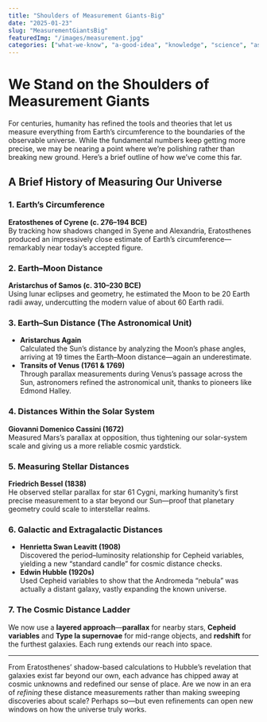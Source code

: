 ```yaml
---
title: "Shoulders of Measurement Giants-Big"
date: "2025-01-23"
slug: "MeasurementGiantsBig"
featuredImg: "/images/measurement.jpg"
categories: ["what-we-know", "a-good-idea", "knowledge", "science", "astrophysics"]
---
```


# We Stand on the Shoulders of Measurement Giants

For centuries, humanity has refined the tools and theories that let us measure everything from Earth’s circumference to the boundaries of the observable universe. While the fundamental numbers keep getting more precise, we may be nearing a point where we’re polishing rather than breaking new ground. Here’s a brief outline of how we’ve come this far.

## A Brief History of Measuring Our Universe

### 1. Earth’s Circumference  
**Eratosthenes of Cyrene (c. 276–194 BCE)**  
By tracking how shadows changed in Syene and Alexandria, Eratosthenes produced an impressively close estimate of Earth’s circumference—remarkably near today’s accepted figure.

### 2. Earth–Moon Distance  
**Aristarchus of Samos (c. 310–230 BCE)**  
Using lunar eclipses and geometry, he estimated the Moon to be 20 Earth radii away, undercutting the modern value of about 60 Earth radii.

### 3. Earth–Sun Distance (The Astronomical Unit)
- **Aristarchus Again**  
  Calculated the Sun’s distance by analyzing the Moon’s phase angles, arriving at 19 times the Earth–Moon distance—again an underestimate.
- **Transits of Venus (1761 & 1769)**  
  Through parallax measurements during Venus’s passage across the Sun, astronomers refined the astronomical unit, thanks to pioneers like Edmond Halley.

### 4. Distances Within the Solar System  
**Giovanni Domenico Cassini (1672)**  
Measured Mars’s parallax at opposition, thus tightening our solar-system scale and giving us a more reliable cosmic yardstick.

### 5. Measuring Stellar Distances  
**Friedrich Bessel (1838)**  
He observed stellar parallax for star 61 Cygni, marking humanity’s first precise measurement to a star beyond our Sun—proof that planetary geometry could scale to interstellar realms.

### 6. Galactic and Extragalactic Distances
- **Henrietta Swan Leavitt (1908)**  
  Discovered the period–luminosity relationship for Cepheid variables, yielding a new “standard candle” for cosmic distance checks.
- **Edwin Hubble (1920s)**  
  Used Cepheid variables to show that the Andromeda “nebula” was actually a distant galaxy, vastly expanding the known universe.

### 7. The Cosmic Distance Ladder  
We now use a **layered approach**—**parallax** for nearby stars, **Cepheid variables** and **Type Ia supernovae** for mid-range objects, and **redshift** for the furthest galaxies. Each rung extends our reach into space.

---

From Eratosthenes’ shadow-based calculations to Hubble’s revelation that galaxies exist far beyond our own, each advance has chipped away at cosmic unknowns and redefined our sense of place. Are we now in an era of *refining* these distance measurements rather than making sweeping discoveries about scale? Perhaps so—but even refinements can open new windows on how the universe truly works.